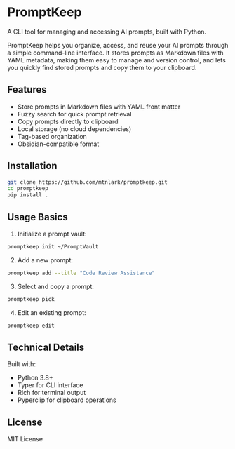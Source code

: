 # PromptKeep

A CLI tool for managing and accessing AI prompts, built with Python.

PromptKeep helps you organize, access, and reuse your AI prompts through a simple command-line interface. It stores prompts as Markdown files with YAML metadata, making them easy to manage and version control, and lets you quickly find stored prompts and copy them to your clipboard.

## Features

- Store prompts in Markdown files with YAML front matter
- Fuzzy search for quick prompt retrieval
- Copy prompts directly to clipboard
- Local storage (no cloud dependencies)
- Tag-based organization
- Obsidian-compatible format

## Installation

```bash
git clone https://github.com/mtnlark/promptkeep.git
cd promptkeep
pip install .
```

## Usage Basics

1. Initialize a prompt vault:
```bash
promptkeep init ~/PromptVault
```

2. Add a new prompt:
```bash
promptkeep add --title "Code Review Assistance"
```

3. Select and copy a prompt:
```bash
promptkeep pick
```

4. Edit an existing prompt:
```bash
promptkeep edit
```

## Technical Details

Built with:

- Python 3.8+
- Typer for CLI interface
- Rich for terminal output
- Pyperclip for clipboard operations

## License

MIT License
